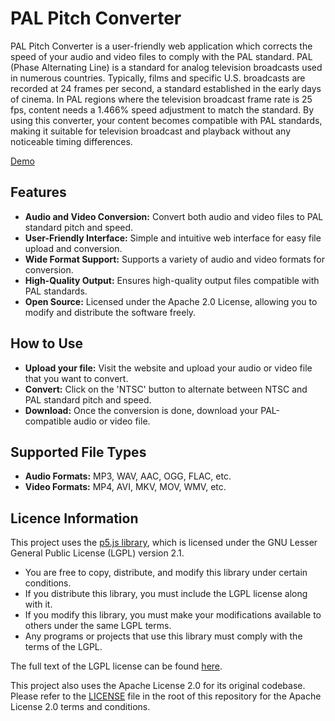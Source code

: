# PAL Pitch Converter

PAL Pitch Converter is a user-friendly web application which corrects the speed of your audio and video files to comply with the PAL standard. PAL (Phase Alternating Line) is a standard for analog television broadcasts used in numerous countries. Typically, films and specific U.S. broadcasts are recorded at 24 frames per second, a standard established in the early days of cinema. In PAL regions where the television broadcast frame rate is 25 fps, content needs a 1.466% speed adjustment to match the standard. By using this converter, your content becomes compatible with PAL standards, making it suitable for television broadcast and playback without any noticeable timing differences.

<a href="https://sloxet.github.io/PAL-Pitch-Converter/">Demo</a>

## Features
* **Audio and Video Conversion:** Convert both audio and video files to PAL standard pitch and speed.
* **User-Friendly Interface:** Simple and intuitive web interface for easy file upload and conversion.
* **Wide Format Support:** Supports a variety of audio and video formats for conversion.
* **High-Quality Output:** Ensures high-quality output files compatible with PAL standards.
* **Open Source:** Licensed under the Apache 2.0 License, allowing you to modify and distribute the software freely.

## How to Use
* **Upload your file:** Visit the website and upload your audio or video file that you want to convert.
* **Convert:** Click on the 'NTSC' button to alternate between NTSC and PAL standard pitch and speed.
* **Download:** Once the conversion is done, download your PAL-compatible audio or video file.

## Supported File Types
* **Audio Formats:** MP3, WAV, AAC, OGG, FLAC, etc.
* **Video Formats:** MP4, AVI, MKV, MOV, WMV, etc.

## Licence Information
This project uses the [p5.js library](https://p5js.org/), which is licensed under the GNU Lesser General Public License (LGPL) version 2.1. 

- You are free to copy, distribute, and modify this library under certain conditions.
- If you distribute this library, you must include the LGPL license along with it.
- If you modify this library, you must make your modifications available to others under the same LGPL terms.
- Any programs or projects that use this library must comply with the terms of the LGPL.

The full text of the LGPL license can be found [here](<https://www.gnu.org/licenses/old-licenses/lgpl-2.1.en.html>).

This project also uses the Apache License 2.0 for its original codebase. Please refer to the [LICENSE](LICENSE) file in the root of this repository for the Apache License 2.0 terms and conditions.
